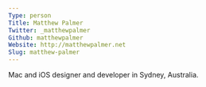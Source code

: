 ```yaml
---
Type: person
Title: Matthew Palmer
Twitter: _matthewpalmer
Github: matthewpalmer
Website: http://matthewpalmer.net
Slug: matthew-palmer
---
```


Mac and iOS designer and developer in Sydney, Australia.
